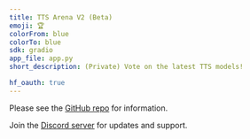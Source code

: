 ```yaml
---
title: TTS Arena V2 (Beta)
emoji: 🏆
colorFrom: blue
colorTo: blue
sdk: gradio
app_file: app.py
short_description: (Private) Vote on the latest TTS models!

hf_oauth: true
---
```


Please see the [GitHub repo](https://github.com/TTS-AGI/TTS-Arena-V2) for information.

Join the [Discord server](https://discord.gg/HB8fMR6GTr) for updates and support.